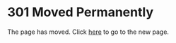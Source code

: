 # 301 Moved Permanently
The page has moved. Click [here](https://b.chalk.pe) to go to the new page.
